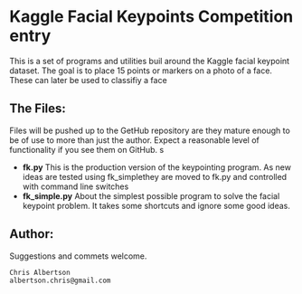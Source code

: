 Kaggle Facial Keypoints Competition entry
========

This is a set of programs and utilities buil around the Kaggle facial keypoint dataset.  The goal is to place 15
points or markers on a photo of a face.  These can later be used to classifiy a face

The Files:
----------
Files will be pushed up to the GetHub repository are they mature enough to be
of use to more than just the author.  Expect a reasonable level of functionality
if you see them on GitHub.  s

* __fk.py__ This is the production version of the keypointing program.
As new ideas are tested using fk_simplethey are moved to 
fk.py and controlled with command line switches
* __fk_simple.py__  About the simplest possible program to solve the facial keypoint 
problem.  It takes some shortcuts and ignore some good ideas.


Author:
-------
Suggestions and commets welcome. 
  
    Chris Albertson
    albertson.chris@gmail.com
